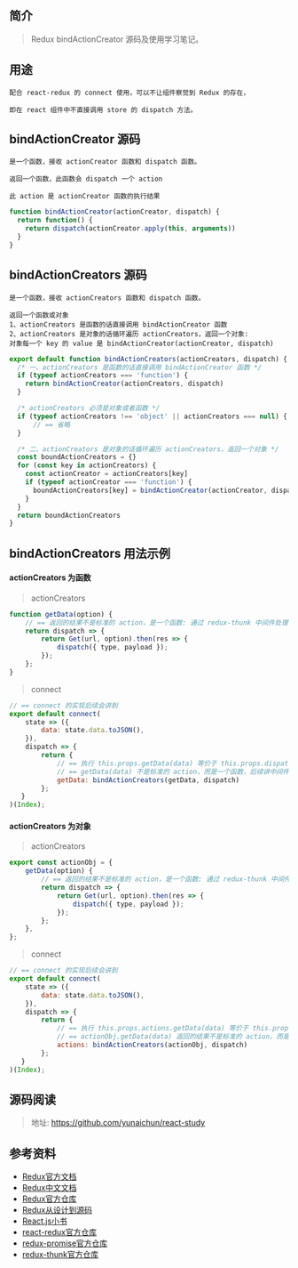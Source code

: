 ## 简介

> Redux bindActionCreator 源码及使用学习笔记。

## 用途

```text
配合 react-redux 的 connect 使用，可以不让组件察觉到 Redux 的存在，

即在 react 组件中不直接调用 store 的 dispatch 方法。
```

## bindActionCreator 源码

```text
是一个函数，接收 actionCreator 函数和 dispatch 函数。

返回一个函数，此函数会 dispatch 一个 action

此 action 是 actionCreator 函数的执行结果
```

```js
function bindActionCreator(actionCreator, dispatch) {
  return function() {
    return dispatch(actionCreator.apply(this, arguments))
  }
}
```

## bindActionCreators 源码

```text
是一个函数，接收 actionCreators 函数和 dispatch 函数。

返回一个函数或对象
1、actionCreators 是函数的话直接调用 bindActionCreator 函数
2、actionCreators 是对象的话循环遍历 actionCreators，返回一个对象:
对象每一个 key 的 value 是 bindActionCreator(actionCreator, dispatch)
```

```js
export default function bindActionCreators(actionCreators, dispatch) {
  /* 一、actionCreators 是函数的话直接调用 bindActionCreator 函数 */
  if (typeof actionCreators === 'function') {
    return bindActionCreator(actionCreators, dispatch)
  }

  /* actionCreators 必须是对象或者函数 */
  if (typeof actionCreators !== 'object' || actionCreators === null) {
      // == 省略
  }

  /* 二、actionCreators 是对象的话循环遍历 actionCreators，返回一个对象 */
  const boundActionCreators = {}
  for (const key in actionCreators) {
    const actionCreator = actionCreators[key]
    if (typeof actionCreator === 'function') {
      boundActionCreators[key] = bindActionCreator(actionCreator, dispatch)
    }
  }
  return boundActionCreators
}
```

## bindActionCreators 用法示例

#### actionCreators 为函数

> actionCreators

```js
function getData(option) {
    // == 返回的结果不是标准的 action，是一个函数: 通过 redux-thunk 中间件处理
    return dispatch => {
        return Get(url, option).then(res => {
            dispatch({ type, payload });
        });
    };
}
```

> connect

```js
// == connect 的实现后续会讲到
export default connect(
    state => ({
        data: state.data.toJSON(),
    }),
    dispatch => {
        return {
            // == 执行 this.props.getData(data) 等价于 this.props.dispatch(getData(data))
            // == getData(data) 不是标准的 action，而是一个函数，后续讲中间件会讲到
            getData: bindActionCreators(getData, dispatch)
        };
   }
)(Index);
```

#### actionCreators 为对象

> actionCreators

```js
export const actionObj = {
    getData(option) {
        // == 返回的结果不是标准的 action，是一个函数: 通过 redux-thunk 中间件处理
        return dispatch => {
            return Get(url, option).then(res => {
                dispatch({ type, payload });
            });
        };
    },
};
```

> connect

```js
// == connect 的实现后续会讲到
export default connect(
    state => ({
        data: state.data.toJSON(),
    }),
    dispatch => {
        return {
            // == 执行 this.props.actions.getData(data) 等价于 this.props.dispatch(actionObj.getData(data))
            // == actionObj.getData(data) 返回的结果不是标准的 action，而是一个函数，后续讲中间件会讲到
            actions: bindActionCreators(actionObj, dispatch)
        };
   }
)(Index);
```

## 源码阅读

> 地址: https://github.com/yunaichun/react-study

## 参考资料

- [Redux官方文档](https://redux.js.org/introduction/getting-started)
- [Redux中文文档](http://cn.redux.js.org/)
- [Redux官方仓库](https://github.com/reduxjs/redux)
- [Redux从设计到源码](https://tech.meituan.com/2017/07/14/redux-design-code.html)
- [React.js小书](http://huziketang.mangojuice.top/books/react/lesson30)
- [react-redux官方仓库](https://github.com/reduxjs/react-redux)
- [redux-promise官方仓库](https://github.com/redux-utilities/redux-promise)
- [redux-thunk官方仓库](https://github.com/reduxjs/redux-thunk)
